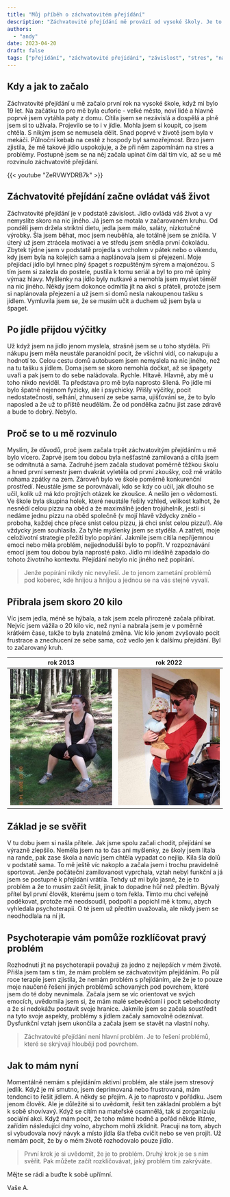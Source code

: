 ```yaml
---
title: "Můj příběh o záchvatovitém přejídání"
description: "Záchvatovité přejídání mě provází od vysoké školy. Je to porucha příjmu potravy, kterou trpí poměrně velké množství lidí a tímto bych chtěla o této poruše zvýšit povědomí. "
authors:
  - "andy"
date: 2023-04-20
draft: false
tags: ["přejídání", "záchvatovité přejídání", "závislost", "stres", "nadváha"]
---
```


## Kdy a jak to začalo
Záchvatovité přejídání u mě začalo první rok na vysoké škole, když mi bylo 19 let. Na začátku to pro mě byla euforie - velké město, noví lidé a hlavně poprvé jsem vytáhla paty z domu. Cítila jsem se nezávislá a dospělá a plně jsem si to užívala. Projevilo se to i v jídle. Mohla jsem si koupit, co jsem chtěla. S nikým jsem se nemusela dělit. Snad poprvé v životě jsem byla v mekáči. Půlnoční kebab na cestě z hospody byl samozřejmost. Brzo jsem zjistila, že mě takové jídlo uspokojuje, a že při něm zapomínám na stres a problémy. Postupně jsem se na něj začala upínat čím dál tím víc, až se u mě rozvinulo záchvatovité přejídání. 

{{< youtube "ZeRVWYDRB7k" >}}

## Záchvatovité přejídání začne ovládat váš život
Záchvatovité přejídání je v podstatě závislost. Jídlo ovládá váš život a vy nemyslíte skoro na nic jiného. Já jsem se motala v začarovaném kruhu. Od pondělí jsem držela striktní dietu, jedla jsem málo, saláty, nízkotučné výrobky. Šla jsem běhat, moc jsem neuběhla, ale totálně jsem se zničila. V úterý už jsem ztrácela motivaci a ve středu jsem snědla první čokoládu. Zbytek týdne jsem v podstatě projedla s vrcholem v pátek nebo o víkendu, kdy jsem byla na kolejích sama a naplánovala jsem si přejezení. Moje přejídací jídlo byl hrnec plný špaget s rozpuštěným sýrem a majonézou. S tím jsem si zalezla do postele, pustila k tomu seriál a byl to pro mě úplný výmaz hlavy. Myšlenky na jídlo byly nutkavé a nemohla jsem myslet téměř na nic jiného. Někdy jsem dokonce odmítla jít na akci s přáteli, protože jsem si naplánovala přejezení a už jsem si domů nesla nakoupenou tašku s jídlem. Vymluvila jsem se, že se musím učit a duchem už jsem byla u špaget. 

## Po jídle přijdou výčitky
Už když jsem na jídlo jenom myslela, strašně jsem se u toho styděla. Při nákupu jsem měla neustále paranoidní pocit, že všichni vidí, co nakupuju a hodnotí to. Celou cestu domů autobusem jsem nemyslela na nic jiného, než na tu tašku s jídlem. Doma jsem se skoro nemohla dočkat, až se špagety uvaří a pak jsem to do sebe naládovala. Rychle. Hltavě. Hlavně, aby mě u toho nikdo neviděl. Ta představa pro mě byla naprosto šílená. Po jídle mi bylo špatně nejenom fyzicky, ale i psychicky. Přišly výčitky, pocit nedostatečnosti, selhání, zhnusení ze sebe sama, ujišťování se, že to bylo naposled a že už to příště neudělám. Že od pondělka začnu jíst zase zdravě a bude to dobrý. Nebylo.

## Proč se to u mě rozvinulo
Myslím, že důvodů, proč jsem začala trpět záchvatovitým přejídáním u mě bylo vícero. Zaprvé jsem tou dobou byla nešťastně zamilovaná a cítila jsem se odmítnutá a sama. Zadruhé jsem začala studovat poměrně těžkou školu a hned první semestr jsem dvakrát vyletěla od první zkoušky, což mě vrátilo nohama zpátky na zem. Zároveň bylo ve škole poměrně konkurenční prostředí. Neustále jsme se porovnávali, kdo se kdy co učil, jak dlouho se učil, kolik už má kdo projitých otázek ke zkoušce. A nešlo jen o vědomosti. Ve škole byla skupina holek, které neustále řešily vzhled, velikost kalhot, že nesnědí celou pizzu na oběd a že maximálně jeden trojúhelník, jestli si nedáme jednu pizzu na oběd společně (v mojí hlavě vždycky znělo - proboha, každej chce přece sníst celou pizzu, já chci sníst celou pizzu!). Ale vždycky jsem souhlasila. Za tyhle myšlenky jsem se styděla. A zatřetí, moje celoživotní strategie přežití bylo popírání. Jakmile jsem cítila nepříjemnou emoci nebo měla problém, nejjednodušší bylo to popřít. V rozpoznávání emocí jsem tou dobou byla naprosté pako. Jídlo mi ideálně zapadalo do tohoto životního kontextu. Přejídání nebylo nic jiného než popírání. 

> Jenže popírání nikdy nic nevyřeší. Je to jenom zametání problémů pod koberec, kde hnijou a hnijou a jednou se na vás stejně vyvalí. 

## Přibrala jsem skoro 20 kilo
Víc jsem jedla, méně se hýbala, a tak jsem zcela přirozeně začala přibírat. Nejvíc jsem vážila o 20 kilo víc, než nyní a nabrala jsem je v poměrně krátkém čase, takže to byla znatelná změna. Víc kilo jenom zvyšovalo pocit frustrace a znechucení ze sebe sama, což vedlo jen k dalšímu přejídání. Byl to začarovaný kruh. 

| rok 2013 | rok 2022 |
| -------  | -------- |
| <img src="nadvaha.jpg" width="300px"> | <img src="nyni.jpg" width="300px"> |

## Základ je se svěřit
V tu dobu jsem si našla přítele. Jak jsme spolu začali chodit, přejídání se výrazně zlepšilo. Neměla jsem na to čas ani myšlenky, ze školy jsem lítala na rande, pak zase škola a navíc jsem chtěla vypadat co nejlíp. Kila šla dolů v podstatě sama. To mě ještě víc nakoplo a začala jsem i trochu pravidelně sportovat. Jenže počáteční zamilovanost vyprchala, vztah nebyl funkční a já jsem se postupně k přejídání vrátila. Tehdy už mi bylo jasné, že je to problém a že to musím začít řešit, jinak to dopadne hůř než předtím. Bývalý přítel byl první člověk, kterému jsem o tom řekla. Tímto mu chci veřejně poděkovat, protože mě neodsoudil, podpořil a popíchl mě k tomu, abych vyhledala psychoterapii. O té jsem už předtím uvažovala, ale nikdy jsem se neodhodlala na ní jít. 

## Psychoterapie vám pomůže rozklíčovat pravý problém
Rozhodnutí jít na psychoterapii považuji za jedno z nejlepších v mém životě. Přišla jsem tam s tím, že mám problém se záchvatovitým přejídáním. Po půl roce terapie jsem zjistila, že nemám problém s přejídáním, ale že je to pouze moje naučené řešení jiných problémů schovaných pod povrchem, které jsem do té doby nevnímala. Začala jsem se víc orientovat ve svých emocích, uvědomila jsem si, že mám malé sebevědomí i pocit sebehodnoty a že si nedokážu postavit svoje hranice. Jakmile jsem se začala soustředit na tyto svoje aspekty, problémy s jídlem začaly samovolně odeznívat. Dysfunkční vztah jsem ukončila a začala jsem se stavět na vlastní nohy. 

> Záchvatovité přejídání není hlavní problém. Je to řešení problémů, které se skrývají hlouběji pod povrchem.

## Jak to mám nyní
Momentálně nemám s přejídáním aktivní problém, ale stále jsem stresový jedlík. Když je mi smutno, jsem deprimovaná nebo frustrovaná, mám tendenci to řešit jídlem. A někdy se přejím. A je to naprosto v pořádku. Jsem jenom člověk. Ale je důležité si to uvědomit, řešit ten základní problém a být k sobě shovívavý. Když se cítím na mateřské osamnělá, tak si zorganizuju sociální akci. Když mám pocit, že toho máme hodně a pořád někde lítáme, zařídím následující dny volno, abychom mohli zklidnit. Pracuji na tom, abych si vybudovala nový návyk a místo jídla šla třeba cvičit nebo se ven projít. Už nemám pocit, že by o mém životě rozhodovalo pouze jídlo.

> První krok je si uvědomit, že je to problém. Druhý krok je se s ním svěřit. Pak můžete začít rozklíčovávat, jaký problém tím zakrýváte. 

Mějte se rádi a buďte k sobě upřímní.

Vaše A.


